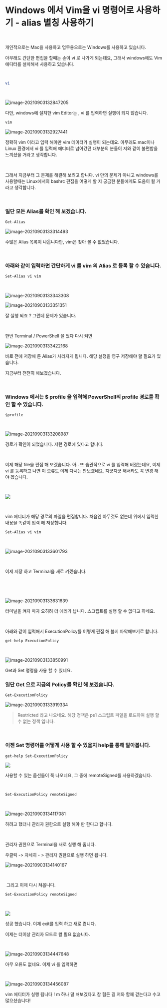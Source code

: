 # Windows 에서 Vim을 vi 명령어로 사용하기 - alias 별칭 사용하기

​	

개인적으로는 Mac을 사용하고 업무용으로는 Windows를 사용하고 있습니다.

아무래도 간단한 편집을 할때는 손이 vi 로 나가게 되는데요, 그래서 windows에도 Vim 에디터를 설치해서 사용하고 있습니다.

​		

```bash
vi
```

​	

![image-20210903132847205](https://raw.githubusercontent.com/Shane-Park/markdownBlog/master/OS/windows/bashrc.assets/image-20210903132847205.png)

다만, windows에 설치한 vim Editor는 , vi 를 입력하면 실행이 되지 않습니다.



```bash
vim
```

![image-20210903132927441](https://raw.githubusercontent.com/Shane-Park/markdownBlog/master/OS/windows/bashrc.assets/image-20210903132927441.png)

정확히 vim 이라고 입력 해야만 vim 데이터가 실행이 되는데요. 아무래도 mac이나 Linux 환경에서 vi 를 입력해 에디터로 넘어갔던 대부분의 분들이 저와 같이 불편함을 느끼셨을 거라고 생각합니다.

​	

그래서 지금부터 그 문제를 해결해 보려고 합니다. vi 만의 문제가 아니고 windows를 사용할때는 Linux에서의 bashrc 편집을 어떻게 할 지 궁금한 분들에게도 도움이 될 거라고 생각합니다.

​		

### 일단 모든 Alias를 확인 해 보겠습니다.

```bash
Get-Alias
```

![image-20210903133314493](https://raw.githubusercontent.com/Shane-Park/markdownBlog/master/OS/windows/bashrc.assets/image-20210903133314493.png)

수많은 Alias 목록이 나옵니다만, vim은 찾아 볼 수 없었습니다.

​	

### 아래와 같이 입력하면 간단하게 vi 를 vim 의 Alias 로 등록 할 수 있습니다.

```bash
Set-Alias vi vim
```

​	

![image-20210903133343308](https://raw.githubusercontent.com/Shane-Park/markdownBlog/master/OS/windows/bashrc.assets/image-20210903133343308.png)

![image-20210903133351351](https://raw.githubusercontent.com/Shane-Park/markdownBlog/master/OS/windows/bashrc.assets/image-20210903133351351.png)

잘 실행 되죠 ? 그런데 문제가 있습니다.

​	

한번 Terminal / PowerShell 을 껐다 다시 켜면

![image-20210903133422168](https://raw.githubusercontent.com/Shane-Park/markdownBlog/master/OS/windows/bashrc.assets/image-20210903133422168.png)

바로 전에 저장해 둔 Alias가 사라지게 됩니다. 해당 설정을 영구 저장해야 할 필요가 있습니다.

지금부터 천천히 해보겠습니다.

​	

### Windows 에서는 $ profile 을 입력해 PowerShell의 profile 경로를 확인 할 수 있습니다.

```
$profile
```

​		

![image-20210903133208987](https://raw.githubusercontent.com/Shane-Park/markdownBlog/master/OS/windows/bashrc.assets/image-20210903133208987.png)

경로가 확인이 되었습니다. 저런 경로에 있다고 합니다.

​	

이제 해당 file을 편집 해 보겠습니다. 아.. 또 습관적으로 vi 를 입력해 버렸는데요, 이제 vi 를 등록하고 나면 이 오류도 이제 다시는 안보겠네요. 지긋지긋 해서라도 꼭 변경 해야 겠습니다.

​	

![](https://raw.githubusercontent.com/Shane-Park/markdownBlog/master/OS/windows/bashrc.assets/image-20210903133541927.png)

​	

vim 에디터가 해당 경로의 파일을 편집합니다. 처음엔 아무것도 없는데 위에서 입력한 내용을 똑같이 입력 해 저장합니다.

```bash
Set-Alias vi vim
```

​	

![image-20210903133601793](https://raw.githubusercontent.com/Shane-Park/markdownBlog/master/OS/windows/bashrc.assets/image-20210903133601793.png)

​	

이제 저장 하고 Terminal을 새로 켜겠습니다.

​	

​	

![image-20210903133631639](https://raw.githubusercontent.com/Shane-Park/markdownBlog/master/OS/windows/bashrc.assets/image-20210903133631639.png)

터미널을 켜자 마자 오히려 더 에러가 납니다. 스크립트를 실행 할 수 없다고 하네요.

​		

아래와 같이 입력해서 ExecutionPolicy를 어떻게 편집 해 볼지 파악해보기로 합니다.

```bash
get-help ExecutionPolicy
```

​	

![image-20210903133850991](https://raw.githubusercontent.com/Shane-Park/markdownBlog/master/OS/windows/bashrc.assets/image-20210903133850991.png)

Get과 Set 명령을 사용 할 수 있네요. 



### 일단 Get 으로 지금의 Policy를 확인 해 보겠습니다.	

```bash
Get-ExecutionPolicy
```



![image-20210903133919334](https://raw.githubusercontent.com/Shane-Park/markdownBlog/master/OS/windows/bashrc.assets/image-20210903133919334.png)

> Restricted 라고 나오네요. 해당 정책은  ps1 스크립트 파일을 로드하여 실행 할 수 없는 정책 입니다.

​	

### 이젠 Set 명령어를 어떻게 사용 할 수 있을지 help를 통해 알아봅니다.

```bash
get-help Set-ExecutionPolicy
```

![](https://raw.githubusercontent.com/Shane-Park/markdownBlog/master/OS/windows/bashrc.assets/image-20210903133936561.png)

사용할 수 있는 옵션들이 쭉 나오네요, 그 중에 remoteSigned를 사용하겠습니다.

​	

```bash
Set-ExecutionPolicy remoteSigned
```

​	

![image-20210903134117081](https://raw.githubusercontent.com/Shane-Park/markdownBlog/master/OS/windows/bashrc.assets/image-20210903134117081.png)

하려고 했더니 관리자 권한으로 실행 해야 만 한다고 합니다.

​	

관리자 권한으로 Terminal을 새로 실행 해 줍니다.	

우클릭 -> 자세히 - > 관리자 권한으로 실행 하면 됩니다.

![image-20210903134140167](https://raw.githubusercontent.com/Shane-Park/markdownBlog/master/OS/windows/bashrc.assets/image-20210903134140167.png)

​	

​	그리고 이제 다시 쳐봅니다.

```bash
Set-ExecutionPolicy remoteSigned
```

​	

![](https://raw.githubusercontent.com/Shane-Park/markdownBlog/master/OS/windows/bashrc.assets/image-20210903134351779.png)

성공 했습니다. 이제 exit를 입력 하고 새로 켭니다.

이제는 더이상 관리자 모드로 켤 필요 없습니다.

​	

![image-20210903134447648](https://raw.githubusercontent.com/Shane-Park/markdownBlog/master/OS/windows/bashrc.assets/image-20210903134447648.png)

아무 오류도 없네요. 이제 vi 를 입력하면

​	

![image-20210903134456087](https://raw.githubusercontent.com/Shane-Park/markdownBlog/master/OS/windows/bashrc.assets/image-20210903134456087.png)

vim 에디터가 실행 됩니다 ! m 하나 덜 쳐보겠다고 참 힘든 길 저와 함께 걷는다고 수고 많으셨습니다!

​	

